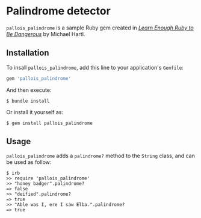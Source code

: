 # Palindrome detector

`pallois_palindrome` is a sample Ruby gem created in [*Learn Enough Ruby to Be Dangerous*](https://www.learnenough.com/ruby-tutorial) by Michael Hartl.

## Installation

To insall `pallois_palindrome`, add this line to your application's `Gemfile`:

```ruby
gem 'pallois_palindrome'
```

And then execute:

    $ bundle install

Or install it yourself as:

    $ gem install pallois_palindrome

## Usage

`pallois_palindrome` adds a `palindrome?` method to the `String` class, and can be used as follow:

```
$ irb
>> require 'pallois_palindrome'
>> "honey badger".palindrome?
=> false
>> "deified".palindrome?
=> true
>> "Able was I, ere I saw Elba.".palindrome?
=> true
```
